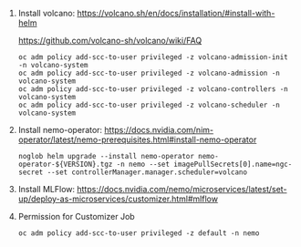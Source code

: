 1. Install volcano: https://volcano.sh/en/docs/installation/#install-with-helm

    https://github.com/volcano-sh/volcano/wiki/FAQ
    ```shell
    oc adm policy add-scc-to-user privileged -z volcano-admission-init -n volcano-system
    oc adm policy add-scc-to-user privileged -z volcano-admission -n volcano-system
    oc adm policy add-scc-to-user privileged -z volcano-controllers -n volcano-system
    oc adm policy add-scc-to-user privileged -z volcano-scheduler -n volcano-system
    ```

2. Install nemo-operator: https://docs.nvidia.com/nim-operator/latest/nemo-prerequisites.html#install-nemo-operator

    ```shell
    noglob helm upgrade --install nemo-operator nemo-operator-${VERSION}.tgz -n nemo --set imagePullSecrets[0].name=ngc-secret --set controllerManager.manager.scheduler=volcano
    ```
   
3. Install MLFlow: https://docs.nvidia.com/nemo/microservices/latest/set-up/deploy-as-microservices/customizer.html#mlflow

4. Permission for Customizer Job
   ```shell
   oc adm policy add-scc-to-user privileged -z default -n nemo
   ```